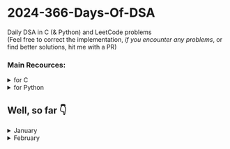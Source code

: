# 2024-366-Days-Of-DSA
Daily DSA in C (&amp; Python) and LeetCode problems\
(Feel free to correct the implementation, _if you encounter any problems_, or find better solutions, hit me with a PR)

### Main Recources:
<details>
    <summary>for C</summary>
    <ul>
        <li> <a href="https://www.youtube.com/playlist?list=PLBlnK6fEyqRhX6r2uhhlubuF5QextdCSM">YT/Neso Academy/C programming & Data Structures</a> (<b>GOAT</b>)
        <li> <a href="https://www.youtube.com/playlist?list=PLDN4rrl48XKpZkf03iYFl-O29szjTrs_O">YT/Abdul Bari/Algorithms</a> (<b>GOAT</b>)
        <li> <a href="https://www.geeksforgeeks.org/c-programming-language/">GeeksForGeeks/C</a>
        <li> <a href="https://devdocs.io/c/">devdocs.io/c/</a> (for references)
    </ul>
</details>

<details>
    <summary>for Python</summary>
    <ul>
        <li> <a href="https://docs.python.org/3">Python's Official Documentation</a> (<strong>GOAT</strong>)</li>
        <li> <a href="https://www.youtube.com/playlist?list=PLu0W_9lII9agICnT8t4iYVSZ3eykIAOME">YT/CodeWithHarry/Python Tutorials for Absolute Beginners in <strong>Hindi</strong></a></li>
        <li> <a href="https://www.geeksforgeeks.org/python-programming-language/" title="GeeksForGeek/Python">GeeksForGeek/Python</a></li>
        <li> <a href="https://devdocs.io/python~3.10/tutorial/index" title="devdocs.io/python~10/tutorial/index (for references)">devdocs.io/python~10/tutorial/index</a> (for references)</li>
    </ul>
</details>


## Well, so far 👇
<details>
    <summary>January</summary>
    <ul>
        <details>
            <summary>01/01/2024:</summary>
            <ul>
                <li> Implemented <a href="https://github.com/kishanbgajera/2024-366-Days-Of-DSA/tree/main/Data%20Structures/Linear/Stack">Stack</a> in C & Python.
                <li> Added Stack Explanation.
            </ul>
        </details>
        <details>
            <summary>02/01/2024:</summary>
            <ul>
                <li>Learned about the solution of "Tower of Hanoi" problem.
                <li>Implemented recursive approach <a href="https://github.com/kishanbgajera/2024-366-Days-Of-DSA/tree/main/Data%20Structures/Linear/Stack/Applications%20of%20Stack/Tower%20of%20Hanoi">solution</a> in C & Python using <a href="https://github.com/kishanbgajera/2024-366-Days-Of-DSA/tree/main/Data%20Structures/Linear/Stack/C/stack.h">stack.h</a> and <a href="https://github.com/kishanbgajera/2024-366-Days-Of-DSA/tree/main/Data%20Structures/Linear/Stack/Python/stack.py">stack.py</a>
            </ul>
        </details>
        <details>
            <summary>03/01/2024:</summary>
            <ul>
                <li> Learned and implemented <a href="https://github.com/kishanbgajera/2024-366-Days-Of-DSA/tree/main/Data%20Structures/Linear/Linked%20List/Singly%20Linked%20List">Singly Linked List</a> in C & Python.
                <li> Linked List explanation to be added.
            </ul>
        </details>
        <details>
            <summary>04/01/2024:</summary>
            <ul>
                <li> Implemented <a href="https://github.com/kishanbgajera/2024-366-Days-Of-DSA/tree/main/Algorithms/Searching/Linear%20Search">Linear Search</a> in C & Python, and posted its <a href="https://github.com/kishanbgajera/2024-366-Days-Of-DSA/tree/main/Algorithms/Searching/Linear%20Search/Linear%20Search%20Analysis.md">detailed analysis</a>
                <li> Implemented <a href="https://github.com/kishanbgajera/2024-366-Days-Of-DSA/tree/main/Algorithms/Searching/Binary%20Search">Binary Search</a> in C & Python, and posted its <a href="https://github.com/kishanbgajera/2024-366-Days-Of-DSA/tree/main/Algorithms/Searching/Binary%20Search/Binary%20Search%20Analysis.md">detailed analysis</a>
                <li> Posted <a href="https://github.com/kishanbgajera/2024-366-Days-Of-DSA/tree/main/Algorithms/Searching/Binary%20Search%20vs.%20Linear%20Search%20Analysis/README.md">"Binary Search vs. Linear Search Analysis"</a>
            </ul>
        </details>
        <details>
            <summary>05/01/2024:</summary>
            <ul>
                <li> Added <a href="https://github.com/kishanbgajera/2024-366-Days-Of-DSA/tree/main/Questions">Questions</a> to the challenge
                <li> Implemented <a href="https://github.com/kishanbgajera/2024-366-Days-Of-DSA/tree/main/Algorithms/Sorting/Bubble%20Sort">Bubble Sort</a> and posted its <a href="https://github.com/kishanbgajera/2024-366-Days-Of-DSA/tree/main/Algorithms/Sorting/Bubble%20Sort/notes.md">notes</a>.
                <li> Implemented <a href="https://github.com/kishanbgajera/2024-366-Days-Of-DSA/tree/main/Algorithms/Sorting/Selection%20Sort">Selection Sort</a> and posted its <a href="https://github.com/kishanbgajera/2024-366-Days-Of-DSA/tree/main/Algorithms/Sorting/Selection%20Sort/notes.md">notes</a>.
            </ul>
        </details>
        <details>
            <summary>06/01/2024:</summary>
            <ul>
                <li> Added Doubly Linked List,
                    <ul>
                        <li> in <a href="https://github.com/kishanbgajera/2024-366-Days-Of-DSA/tree/main/Data%20Structures/Linear/Linked%20List/Doubly%20Linked%20List/C">C</a>
                        <li> in <a href="https://github.com/kishanbgajera/2024-366-Days-Of-DSA/tree/main/Data%20Structures/Linear/Linked%20List/Doubly%20Linked%20List/Python">Python</a>
                    </ul>
                <li> Added explanations
                    <ul>
                        <li> <a href="https://github.com/kishanbgajera/2024-366-Days-Of-DSA/tree/main/Data%20Structures/Linear/Linked%20List/notes.md">linked list</a>
                        <li> <a href="https://github.com/kishanbgajera/2024-366-Days-Of-DSA/tree/main/Data%20Structures/Linear/Linked%20List/Singly%20Linked%20List/notes.md">singly linked list</a>
                        <li> <a href="https://github.com/kishanbgajera/2024-366-Days-Of-DSA/tree/main/Data%20Structures/Linear/Linked%20List/Doubly%20Linked%20List/notes.md">doubly linked list</a>
                    </ul>
            </ul>
        </details>
        <details>
            <summary>07/01/2024:</summary>
            <ul>
                <li> Added <a href="https://github.com/kishanbgajera/2024-366-Days-Of-DSA/tree/main/Programming%20Concepts/C%20Preprocessors">Programming Concepts/C Preprocessors</a>
                <li> Updated <a href="https://github.com/kishanbgajera/2024-366-Days-Of-DSA/tree/main/Data%20Structures/Linear/Linked%20List/Doubly%20Linked%20List/notes.md">Doubly Linked List</a>
                <li> Added Singly Circular Linked List
                    <ul>
                        <li> in <a href="https://github.com/kishanbgajera/2024-366-Days-Of-DSA/tree/main/Data%20Structures/Linear/Linked%20List/Singly%20Circular%20Linked%20List/C/">C</a>
                        <li> in <a href="https://github.com/kishanbgajera/2024-366-Days-Of-DSA/tree/main/Data%20Structures/Linear/Linked%20List/Singly%20Circular%20Linked%20List/Python/">Python</a>
                    </ul>
                <li> <a href="https://github.com/kishanbgajera/2024-366-Days-Of-DSA/tree/main/Data%20Structures/Linear/Linked%20List/Singly%20Circular%20Linked%20List/notes.md">notes</a>
            </ul>
        </details>
        <details>
            <summary>08/01/2024:</summary>
            <ul>
                <li> Added <a href="https://github.com/kishanbgajera/2024-366-Days-Of-DSA/tree/main/Algorithms/Sorting/Insertion%20Sort">Insertion Sort</a>
                <li> Added <a href="https://github.com/kishanbgajera/2024-366-Days-Of-DSA/tree/main/Algorithms/Sorting/Merge%20Sort">Merge Sort</a>
                <li> Added <a href="https://github.com/kishanbgajera/2024-366-Days-Of-DSA/tree/main/Algorithms/Sorting/Quick%20Sort">Quick Sort</a>
                <li> notes to be added.
            </ul>
        </details>
        <details>
            <summary>09/01/2024:</summary>
            <ul>
                <li> Added <a href="https://github.com/kishanbgajera/2024-366-Days-Of-DSA/tree/main/Algorithms/Sorting/Cyclic%20Sort">Cyclic Sort</a>
                <li> Added <a href="https://github.com/kishanbgajera/2024-366-Days-Of-DSA/tree/main/Algorithms/Sorting/Shell%20Sort">Shell Sort</a>
                <li> notes to be added.
            </ul>
        </details>
        <details>
            <summary>10/01/2024:</summary>
            <ul>
                <li> Implemented Min Stack
                    <ul>
                        <li> in <a href="https://github.com/kishanbgajera/2024-366-Days-Of-DSA/tree/main/Data%20Structures/Linear/Stack/Applications%20of%20Stack/Min%20Stack/C">C</a>
                        <li> in <a href="https://github.com/kishanbgajera/2024-366-Days-Of-DSA/tree/main/Data%20Structures/Linear/Stack/Applications%20of%20Stack/Min%20Stack/Python">Python</a>
                    </ul>
            </ul>
        </details>
        <details>
            <summary>11/01/2024:</summary>
            <ul>
                <li> Implemented Infix to Postfix Notation Conversion Algorithm:
                    <ul>
                        <li> in <a href="https://github.com/kishanbgajera/2024-366-Days-Of-DSA/tree/main/Data%20Structures/Linear/Stack/Applications%20of%20Stack/Expression%20Conversion%20&%20Evaluation/Infix%20to%20Postfix/C">C</a>
                        <li> in <a href="https://github.com/kishanbgajera/2024-366-Days-Of-DSA/tree/main/Data%20Structures/Linear/Stack/Applications%20of%20Stack/Expression%20Conversion%20&%20Evaluation/Infix%20to%20Postfix/Python">Python</a>
                    </ul>
            </ul>
        </details>
        <details>
            <summary>12/01/2024:</summary>
            <ul>
                <li> Added LeetCode Problems
                    <ul>
                        <li> LeetCode 75
                            <ul>
                                <li> 1.1 <a href="https://github.com/kishanbgajera/2024-366-Days-Of-DSA/tree/main/LeetCode%20Problems/LeetCode%2075/1.%20Array%20String/1.1%20Merge%20Strings%20Alternately/solution.py">Merge Strings Alternatively</a> (LeetCode <a href="https://leetcode.com/problems/merge-strings-alternately/description/">#1768</a>)
                                <li> 2.1 <a href="https://github.com/kishanbgajera/2024-366-Days-Of-DSA/tree/main/LeetCode%20Problems/LeetCode%2075/2.%20Two%20Pointers/2.1%20Move%20Zeroes/solution.py">Move Zeroes</a> (LeetCode <a href="https://leetcode.com/problems/move-zeroes/description/">#283</a>)
                            </ul>
                </ul>
        </details>
        <details>
            <summary>13/01/2024:</summary>
            <ul>
                <li> Added NeetCode Roadmap:
                    <ul>
                        <li> 1.1 Contains Duplicate (<a href="https://github.com/kishanbgajera/2024-366-Days-Of-DSA/tree/main/LeetCode%20Problems/NeetCode%20Roadmap/Array%20%26%20Hashing/1.1%20Contains%20Duplicate">solution</a>) (<a href="https://leetcode.com/problems/contains-duplicate/description/">problem</a>)
                        <li> 1.2 Valid Anagram (<a href="https://github.com/kishanbgajera/2024-366-Days-Of-DSA/tree/main/LeetCode%20Problems/NeetCode%20Roadmap/Array%20%26%20Hashing/1.2%20Valid%20Anagram">solution</a>) (<a href="https://leetcode.com/problems/valid-anagram/description/">problem</a>)
                        <li> 1.3 Two Sum (<a href="https://github.com/kishanbgajera/2024-366-Days-Of-DSA/tree/main/LeetCode%20Problems/NeetCode%20Roadmap/Array%20%26%20Hashing/1.3%20Two%20Sum">solution</a>) (<a href="https://leetcode.com/problems/two-sum/description/">problem</a>)
                    </ul>
        </details>
        <details>
            <summary>14/01/2024:</summary>
            <ul>
                <li> Added Queue implementation:
                    <ul>
                        <li> in <a href="https://github.com/kishanbgajera/2024-366-Days-Of-DSA/tree/main/Data%20Structures/Linear/Queue/Queue/C">C</a>
                        <li> to be added in Python
                    </ul>
        </details>
        <details>
            <summary>15/01/2024:</summary>
            <ul>
                <li> Added NeetCode Roadmap Problem Solution:
                    <ul>
                        <li> 2.1 Valid Palindrome (<a href="https://github.com/kishanbgajera/2024-366-Days-Of-DSA/tree/main/LeetCode%20Problems/NeetCode%20Roadmap/Two%20Pointers/2.1%20Valid%20Palindrome">solution</a>) (<a href="https://leetcode.com/problems/valid-palindrome/description/">problem</a>)
                    <li> Added LeetCode #42
                        <ul>
                            <li> Trapping Rain Water (<a href="https://github.com/kishanbgajera/2024-366-Days-Of-DSA/tree/main/LeetCode%20Problems/Other/Hard/42.%20Trapping%20Rain%20Water">solution</a>) (<a href="https://leetcode.com/problems/trapping-rain-water/description/">problem</a>)
                        </ul>
        </details>
        <details>
            <summary>16/01/2024:</summary>
            <ul>
                <li> Added more functions
                    <ul>
                        <li> <a href="https://github.com/kishanbgajera/2024-366-Days-Of-DSA/tree/main/Data%20Structures/Linear/Linked%20List/Singly%20Linked%20List">Singly Linked List</a>
                    <li> Added Postfix Expression Evaluation
                        <ul>
                            <li> <a href="https://github.com/kishanbgajera/2024-366-Days-Of-DSA/tree/main/Data%20Structures/Linear/Stack/Applications%20of%20Stack/Expression%20Conversion%20%26%20Evaluation/Postfix%20Evaluation/C/main.c">C</a>
                            <li> <a href="https://github.com/kishanbgajera/2024-366-Days-Of-DSA/tree/main/Data%20Structures/Linear/Stack/Applications%20of%20Stack/Expression%20Conversion%20%26%20Evaluation/Postfix%20Evaluation/Python/main.py">Python</a>
                        </ul>
                    <li> Added demo on undo-redo functionality using Stack (<a href="https://github.com/kishanbgajera/2024-366-Days-Of-DSA/tree/main/Data%20Structures/Linear/Stack/Applications%20of%20Stack/undo-redo%20demo/C/main.c">C</a>) & (<a href="https://github.com/kishanbgajera/2024-366-Days-Of-DSA/tree/main/Data%20Structures/Linear/Stack/Applications%20of%20Stack/undo-redo%20demo/Python/main.py">Python</a>)
            </ul>
        </details>
        <details>
            <summary>17/01/2024:</summary>
            <ul>
                <li> Added Double Ended Queue
                    <ul>
                        <li> in <a href="https://github.com/kishanbgajera/2024-366-Days-Of-DSA/tree/main/Data%20Structures/Linear/Queue/DEQueue/C">C</a>
                        <li> in <a href="https://github.com/kishanbgajera/2024-366-Days-Of-DSA/tree/main/Data%20Structures/Linear/Queue/DEQueue/Python">Python</a>
                    </ul>
        </details>
        <details>
            <summary>18/01/2024:</summary>
            <ul>
                <li> Added Max Heap
                    <ul>
                        <li> in <a href="https://github.com/kishanbgajera/2024-366-Days-Of-DSA/tree/main/Data%20Structures/Non-Linear/Heap/Max%20Heap">C</a>
                    </ul>
        </details>
        <details>
            <summary>19/01/2024:</summary>
            <ul>
                <li> Added Max Heap
                    <ul>
                        <li> in <a href="https://github.com/kishanbgajera/2024-366-Days-Of-DSA/tree/main/Data%20Structures/Non-Linear/Heap/Max%20Heap/Python">Python</a>
                    <li> Added Heap Sort
                        <ul>
                            <li> in <a href="https://github.com/kishanbgajera/2024-366-Days-Of-DSA/tree/main/Algorithms/Sorting/Heap%20Sort/heapSort.c">C</a>
                            <li> in <a href="https://github.com/kishanbgajera/2024-366-Days-Of-DSA/tree/main/Algorithms/Sorting/Heap%20Sort/heap_sort.py">Python</a>
                        </ul>
                    <li> Added <a href="https://github.com/kishanbgajera/2024-366-Days-Of-DSA/tree/main/Data%20Structures/Non-Linear/Heap/README.md">Heap Explanation</a>
                </ul>
        </details>
        <details>
            <summary>20/01/2024:</summary>
            <ul>
                <li> Added Interpolation Search
                    <ul>
                        <li> in <a href="https://github.com/kishanbgajera/2024-366-Days-Of-DSA/tree/main/Algorithms/Searching/Interpolation%20Search/C">C</a>
                        <li> in <a href="https://github.com/kishanbgajera/2024-366-Days-Of-DSA/tree/main/Algorithms/Searching/Interpolation%20Search/Python">Python</a>
                    </ul>
                <li> Added Interpolation Search <a href="https://github.com/kishanbgajera/2024-366-Days-Of-DSA/tree/main/Algorithms/Searching/Interpolation%20Search/README.md">notes/explanations</a>
            </ul>
        </details>
        <details>
            <summary>21/01/2024:</summary>
            <ul>
                <li> Added Min Heap Implementation
                    <ul>
                        <li> In <a href="https://github.com/kishanbgajera/2024-366-Days-Of-DSA/tree/main/Data%20Structures/Non-Linear/Heap/Min%20Heap/C">C</a>
                        <li> In <a href="https://github.com/kishanbgajera/2024-366-Days-Of-DSA/tree/main/Data%20Structures/Non-Linear/Heap/Min%20Heap/Python">Python</a>
                    </ul>
            </ul>
        </details>
        <details>
            <summary>22/01/2024:</summary>
            <ul>
                <li> Added Priority Queue (Without Heap)
                    <ul>
                        <li> In <a href="https://github.com/kishanbgajera/2024-366-Days-Of-DSA/tree/main/Data%20Structures/Linear/Queue/Priority%20Queue/Without%20Heap/C">C</a>
                        <li> In <a href="https://github.com/kishanbgajera/2024-366-Days-Of-DSA/tree/main/Data%20Structures/Linear/Queue/Priority%20Queue/Without%20Heap/Python">Python</a>
                    </ul>
            </ul>
        </details>
        <details>
            <summary>23/01/2024:</summary>
            <ul>
                <li> Revised and Updated Heap Notes
                    <ul>
                        <li> <a href="https://github.com/kishanbgajera/2024-366-Days-Of-DSA/tree/main/Data%20Structures/Non-Linear/Heap/README.md">Heap Notes</a>
                    </ul>
            </ul>
        </details>
        <details>
            <summary>24/01/2024:</summary>
            <ul>
                <li> Added Binary Tree
                    <ul>
                        <li> In <a href="https://github.com/kishanbgajera/2024-366-Days-Of-DSA/tree/main/Data%20Structures/Non-Linear/Tree/Binary%20Tree/C">C</a>
                    </ul>
                <li> Added N-ary Tree
                    <ul>
                        <li> In <a href="https://github.com/kishanbgajera/2024-366-Days-Of-DSA/tree/main/Data%20Structures/Non-Linear/Tree/N-ary%20Tree/C">C</a>
                    </ul>
            </ul>
        </details>
        <details>
            <summary>25/01/2024:</summary>
            <ul>
                <li> Updated N-ary Tree
                    <ul>
                        <li> Updated in <a href="https://github.com/kishanbgajera/2024-366-Days-Of-DSA/tree/main/Data%20Structures/Non-Linear/Tree/N-ary%20Tree/C">C</a>
                    </ul>
                <li> Added Binary Search Tree in C
                    <ul>
                        <li> In <a href="https://github.com/kishanbgajera/2024-366-Days-Of-DSA/tree/main/Data%20Structures/Non-Linear/Tree/Binary%20Search%20Tree/C">C</a>
                    </ul>
            </ul>
        </details>
        <details>
            <summary>26/01/2024:</summary>
            <ul>
                <li> Added Queue <a href="https://github.com/kishanbgajera/2024-366-Days-Of-DSA/tree/main/Data%20Structures/Linear/Queue/README.md">notes</a>: explanations, real world analogies, and use cases in Computer Science
            </ul>
        </details>
        <details>
            <summary>27/01/2024:</summary>
            <ul>
                <li> Added Tree <a href="https://github.com/kishanbgajera/2024-366-Days-Of-DSA/tree/main/Data%20Structures/Non-Linear/Tree/README.md">Notes</a>: explanations, real world analogies, and use cases in Computer Science
            </ul>
        </details>
        <details>
            <summary>28/01/2024:</summary>
            <ul>
                <li> Added Undo-Redo Demo <a href="https://github.com/kishanbgajera/2024-366-Days-Of-DSA/tree/main/Data%20Structures/Linear/Stack/Applications%20of%20Stack/undo-redo%20demo/README.md">notes</a>
            </ul>
        </details>
        <details>
            <summary>29/01/2024:</summary>
            <ul>
                <li> Added LeetCode #10 (<a href="https://leetcode.com/problems/regular-expression-matching/description/">problem</a>) (<a href="https://github.com/kishanbgajera/2024-366-Days-Of-DSA/tree/main/LeetCode%20Problems/Other/Hard/10.%20Regular%20Expression%20Matching/solution.py">solution</a>)
            </ul>
        </details>
        <details>
            <summary>30/01/2024:</summary>
            <ul>
                <li> Added Binary Tree in <a href="https://github.com/kishanbgajera/2024-366-Days-Of-DSA/tree/main/Data%20Structures/Non-Linear/Tree/Binary%20Tree/Python/binary_tree.py">Python</a>
            </ul>
        </details>
        <details>
            <summary>31/01/2024:</summary>
            <ul>
                <li> Added Doubly Circular Linked List in <a href="https://github.com/kishanbgajera/2024-366-Days-Of-DSA/tree/main/Data%20Structures/Linear/Linked%20List/Doubly%20Circular%20Linked%20List/C">C</a>
            </ul>
        </details>
    </ul>
</details>

<details>
    <summary>February</summary>
    <ul>
        <details>
            <summary>01/02/2024:</summary>
            <ul>
                <li> Added program to check if the expression has Valid Parentheses of not:
                    <ul>
                        <li> in <a href="https://github.com/kishanbgajera/2024-366-Days-Of-DSA/tree/main/Data%20Structures/Linear/Stack/Applications%20of%20Stack/Valid%20Parentheses/C">C</a>
                        <li> in <a href="https://github.com/kishanbgajera/2024-366-Days-Of-DSA/tree/main/Data%20Structures/Linear/Stack/Applications%20of%20Stack/Valid%20Parentheses/Python">Python</a>
                        <li> notes to-be-added
                    </ul>
            </ul>
        </details>
        <details>
            <summary>02/02/2024:</summary>
            <ul>
                <li> Added Python Programming Concepts
                    <ul>
                        <li> <a href="https://github.com/kishanbgajera/2024-366-Days-Of-DSA/tree/main/Programming%20Concepts/Python/Exception%20Handling">Exception Handling</a>
                        <li> <a href="https://github.com/kishanbgajera/2024-366-Days-Of-DSA/tree/main/Programming%20Concepts/Python/Decorators%20in%20Python">Decorators in Python</a>
                    </ul>
            </ul>
        </details>
        <details>
            <summary>03/02/2024:</summary>
            <ul>
                <li> Added Undirected Graph implemented with Adjacency Matrix
                    <ul>
                        <li> in <a href="https://github.com/kishanbgajera/2024-366-Days-Of-DSA/tree/main/Data%20Structures/Non-Linear/Graph/Types%20of%20Graphs/Undirected%20Graph/Using%20Adjacency%20Matrix/C">C</a>
                        <li> in <a href="https://github.com/kishanbgajera/2024-366-Days-Of-DSA/tree/main/Data%20Structures/Non-Linear/Graph/Types%20of%20Graphs/Undirected%20Graph/Using%20Adjacency%20Matrix/Python">Python</a>
                        <li> Graph notes and Undirected Graph notes to be added
                    </ul>
            </ul>
        </details>
        <details>
            <summary>04/02/2024:</summary>
            <ul>
                <li> Added Undirected Graph implemented with Adjacency List:
                    <ul>
                        <li> in <a href="https://github.com/kishanbgajera/2024-366-Days-Of-DSA/tree/main/Data%20Structures/Non-Linear/Graph/Types%20of%20Graphs/Undirected%20Graph/Using%20Adjacency%20List/C">C</a>
            </ul>
        </details>
        <details>
            <summary>05/02/2024:</summary>
            <ul>
                <li> Added Undirected Graph implemented with Adjacency List:
                    <ul>
                        <li> in <a href="https://github.com/kishanbgajera/2024-366-Days-Of-DSA/tree/main/Data%20Structures/Non-Linear/Graph/Types%20of%20Graphs/Undirected%20Graph/Using%20Adjacency%20List/Python">Python</a>
                    <li> Added Weighted Directed Graph implemented with Adjacency Matrix:
                        <ul>
                            <li> in <a href="https://github.com/kishanbgajera/2024-366-Days-Of-DSA/tree/main/Data%20Structures/Non-Linear/Graph/Types%20of%20Graphs/Undirected%20Graph/Using%20Adjacency%20Matrix%20-%20Weighted%20Graph/C">C</a>
            </ul>
        </details>
        <details>
            <summary>06/02/2024:</summary>
            <ul>
                <li> Added a function to calculate Height of Tree
                    <ul>
                        <li>in <a href="https://github.com/kishanbgajera/2024-366-Days-Of-DSA/tree/main/Data Structures/Non-Linear/Tree/Tree Algorithms/Height of Tree/C">C</a></li>
                    </ul>
                </li>
                <li> Added LevelOrderTraversal of Tree
                    <ul>
                        <li>in <a href="https://github.com/kishanbgajera/2024-366-Days-Of-DSA/tree/main/Data Structures/Non-Linear/Tree/Tree Algorithms/Level Order Traversal/C">C</a></li>
                    </ul>
                </li>
                <li> Added BST Node Deletion function
                    <ul>
                        <li>in <a href="https://github.com/kishanbgajera/2024-366-Days-Of-DSA/tree/main/Data Structures/Non-Linear/Tree/Tree Algorithms/Node Deletion in BST/C">C</a></li>
                    </ul>
                </li>
            </ul>
        </details>
        <details>
            <summary>07/02/2024:</summary>
            <ul>
                <li>Added Undirected Weighted Graph Using Adjaceny Matrix
                    <ul>
                        <li>in <a href="https://github.com/kishanbgajera/2024-366-Days-Of-DSA/tree/main/Data Structures/Non-Linear/Graph/Types of Graphs/Undirected Graph/Using Adjacency Matrix - Weighted Graph/Python">Python</a></li>
                    </ul>
                </li>
            </ul>
        </details>
        <details>
            <summary>08/02/2024:</summary>
            <ul>
                <li> Added fast-slow pointers (two pointers) algorithm's applications
                    <ul>
                        <li>Cycle or Loop detection in <a href="https://github.com/kishanbgajera/2024-366-Days-Of-DSA/tree/main/Algorithms/Two Pointers - Hare and Tortoise Algorithm/Cycle or Loop Detection/LinkedList">LinkedList</a></li>
                        <li>Find mid element from <a href="https://github.com/kishanbgajera/2024-366-Days-Of-DSA/tree/main/Algorithms/Two Pointers - Hare and Tortoise Algorithm/Find Mid of Linked List">LinkedList</a></li>
                    </ul>
                </li>
                <li>Added a basic <a href="https://github.com/kishanbgajera/2024-366-Days-Of-DSA/tree/main/Algorithms/Hashing">hash function</a></li>
            </ul>
        </details>
        <details>
            <summary>09/02/2024</summary>
            <ul>
                <li>Added <a href="https://github.com/kishanbgajera/2024-366-Days-Of-DSA/tree/main/Data Structures/Non-Linear/Graph/README.md">Graph notes</a></li>
            </ul>
        </details>
        <details>
            <summary>10/02/2024:</summary>
            <ul>
                <li>Added <a href="https://github.com/kishanbgajera/2024-366-Days-Of-DSA/tree/main/Data Structures/Non-Linear/Graph/Graph Algorithms/BFS - Breadth First Search/Python">BFS in Python</a></li>
                <li>Added <a href="https://github.com/kishanbgajera/2024-366-Days-Of-DSA/tree/main/Data Structures/Non-Linear/Graph/Graph Algorithms/DFS - Depth First Search/Python">DFS in Python</a></li>
            </ul>
            </summary>
        </details>
        <details>
            <summary>11/02/2024:</summary>
            <ul>
                <li>Added <a href="https://github.com/kishanbgajera/2024-366-Days-Of-DSA/tree/main/Data Structures/Special Data Structures/Dictionary in C">Dictionary-like structure</a> in C using Hashing</li>
            </ul>
        </details>
        <details>
            <summary>12/02/2024:</summary>
            <ul>
                <li>Added Directed Unweighted Graph Implementation
                    <ul>
                        <li>in <a href="https://github.com/kishanbgajera/2024-366-Days-Of-DSA/tree/main/Data Structures/Non-Linear/Graph/Types of Graphs/Directed Graph/Unweighted/C">C</a></li>
                        <li>in <a href="https://github.com/kishanbgajera/2024-366-Days-Of-DSA/tree/main/Data Structures/Non-Linear/Graph/Types of Graphs/Directed Graph/Unweighted/Python">Python</a></li>
                    </ul>
                </li>
            </ul>
        </details>
    </ul>
</details>
